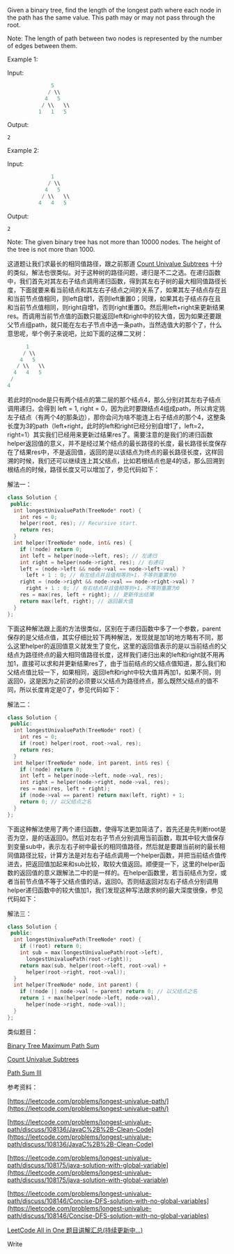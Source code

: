Given a binary tree, find the length of the longest path where each node in the path has the same value. This path may or may not pass through the root.

Note: The length of path between two nodes is represented by the number of edges between them.

Example 1:

Input:

```cpp
              5
             / \\
            4   5
           / \\   \\
          1   1   5
```

Output:

`2`

Example 2:

Input:

```cpp
              1
             / \\
            4   5
           / \\   \\
          4   4   5
```

Output:

`2`

Note: The given binary tree has not more than 10000 nodes. The height of the tree is not more than 1000.

这道题让我们求最长的相同值路径，跟之前那道 [Count Univalue Subtrees](http://www.cnblogs.com/grandyang/p/5206862.html) 十分的类似，解法也很类似。对于这种树的路径问题，递归是不二之选。在递归函数中，我们首先对其左右子结点调用递归函数，得到其左右子树的最大相同值路径长度，下面就要来看当前结点和其左右子结点之间的关系了，如果其左子结点存在且和当前节点值相同，则left自增1，否则left重置0；同理，如果其右子结点存在且和当前节点值相同，则right自增1，否则right重置0。然后用left+right来更新结果res。而调用当前节点值的函数只能返回left和right中的较大值，因为如果还要跟父节点组path，就只能在左右子节点中选一条path，当然选值大的那个了，什么意思呢，举个例子来说吧，比如下面的这棵二叉树：

```cpp
      1
     / \\
    4   5
   / \\   \\
  4   4   5
 /
4
```

若此时的node是只有两个结点的第二层的那个结点4，那么分别对其左右子结点调用递归，会得到 left = 1, right = 0，因为此时要跟结点4组成path，所以肯定挑左子结点（有两个4的那条边），那你会问为啥不能连上右子结点的那个4，这整条长度为3的path（left+right，此时的left和right已经分别自增1了，left=2，right=1）其实我们已经用来更新过结果res了。需要注意的是我们的递归函数helper返回值的意义，并不是经过某个结点的最长路径的长度，最长路径长度保存在了结果res中，不是返回值，返回的是以该结点为终点的最长路径长度，这样回溯的时候，我们还可以继续连上其父结点，比如若根结点也是4的话，那么回溯到根结点的时候，路径长度又可以增加了，参见代码如下：

解法一：

```cpp
class Solution {
 public:
  int longestUnivaluePath(TreeNode* root) {
    int res = 0;
    helper(root, res); // Recursive start.
    return res;
  }
  int helper(TreeNode* node, int& res) {
    if (!node) return 0;
    int left = helper(node->left, res); // 左递归
    int right = helper(node->right, res); // 右递归
    left = (node->left && node->val == node->left->val) ?
      left + 1 : 0; // 有左结点并且值相等则+1，不等则重置为0
    right = (node->right && node->val == node->right->val) ?
      right + 1 : 0; // 有右结点并且值相等则+1，不等则重置为0
    res = max(res, left + right); // 更新传出结果
    return max(left, right); // 返回最大值
  }
};
```

下面这种解法跟上面的方法很类似，区别在于递归函数中多了一个参数，parent保存的是父结点值，其实仔细比较下两种解法，发现就是加1的地方略有不同，那么这里helper的返回值意义就发生了变化，这里的返回值表示的是以当前结点的父结点为路径终点的最大相同值路径长度，这样我们递归出来的left和right就不用再加1，直接可以求和并更新结果res了，由于当前结点的父结点值知道，那么我们和父结点值比较一下，如果相同，返回left和right中较大值并再加1，如果不同，则返回0，这是因为之前说的必须要以父结点为路径终点，那么既然父结点的值不同，所以长度肯定是0了，参见代码如下：

解法二：

```cpp
class Solution {
 public:
  int longestUnivaluePath(TreeNode* root) {
    int res = 0;
    if (root) helper(root, root->val, res);
    return res;
  }
  int helper(TreeNode* node, int parent, int& res) {
    if (!node) return 0;
    int left = helper(node->left, node->val, res);
    int right = helper(node->right, node->val, res);
    res = max(res, left + right);
    if (node->val == parent) return max(left, right) + 1;
    return 0; // 以父结点之名
  }
};
```

下面这种解法使用了两个递归函数，使得写法更加简洁了，首先还是先判断root是否为空，是的话返回0。然后对左右子节点分别调用当前函数，取其中较大值保存到变量sub中，表示左右子树中最长的相同值路径，然后就是要跟当前树的最长相同值路径比较，计算方法是对左右子结点调用一个helper函数，并把当前结点值传进去，把返回值加起来和sub比较，取较大值返回。顺便提一下，这里的helper函数的返回值的意义跟解法二中的是一样的。在helper函数里，若当前结点为空，或者当前节点值不等于父结点值的话，返回0。否则结返回对左右子结点分别调用helper递归函数中的较大值加1，我们发现这种写法跟求树的最大深度很像，参见代码如下：

解法三：

```cpp
class Solution {
 public:
  int longestUnivaluePath(TreeNode* root) {
    if (!root) return 0;
    int sub = max(longestUnivaluePath(root->left),
      longestUnivaluePath(root->right));
    return max(sub, helper(root->left, root->val) +
      helper(root->right, root->val));
  }
  int helper(TreeNode* node, int parent) {
    if (!node || node->val != parent) return 0; // 以父结点之名
    return 1 + max(helper(node->left, node->val),
      helper(node->right, node->val));
  }
};
```

类似题目：

[Binary Tree Maximum Path Sum](http://www.cnblogs.com/grandyang/p/4280120.html)

[Count Univalue Subtrees](http://www.cnblogs.com/grandyang/p/5206862.html)

[Path Sum III](http://www.cnblogs.com/grandyang/p/6007336.html)

参考资料：

[https://leetcode.com/problems/longest-univalue-path/](https://leetcode.com/problems/longest-univalue-path/)

[https://leetcode.com/problems/longest-univalue-path/discuss/108136/JavaC%2B%2B-Clean-Code](https://leetcode.com/problems/longest-univalue-path/discuss/108136/JavaC%2B%2B-Clean-Code)

[https://leetcode.com/problems/longest-univalue-path/discuss/108175/java-solution-with-global-variable](https://leetcode.com/problems/longest-univalue-path/discuss/108175/java-solution-with-global-variable)

[https://leetcode.com/problems/longest-univalue-path/discuss/108146/Concise-DFS-solution-with-no-global-variables](https://leetcode.com/problems/longest-univalue-path/discuss/108146/Concise-DFS-solution-with-no-global-variables)

[LeetCode All in One 题目讲解汇总(持续更新中...)](http://www.cnblogs.com/grandyang/p/4606334.html)

Write
